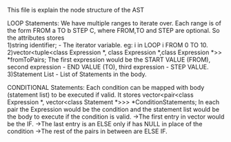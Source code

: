 This file is explain the node structure of the AST

LOOP Statements:
We have multiple ranges to iterate over. Each range is of the form FROM a TO b STEP C, where FROM,TO and STEP are optional.
So the attributes stores  
1)string identifier; - The iterator variable. eg: i in LOOP i FROM 0 TO 10.
2)vector<tuple<class Expression *, class Expression *,class Expression *>> *fromToPairs;
The first expression would be the START VALUE (FROM), second expression - END VALUE (TO), third expression - STEP VALUE.
3)Statement List - List of Statements in the body.

CONDITIONAL Statements:
Each condition can be mapped with body (statement list) to be executed if valid. It stores vector<pair<class Expression *, vector<class Statement *>>> *ConditionStatements;
In each pair the Expression would be the condition and the statement list would be the body to execute if the condition is valid.
->The first entry in vector would be the IF.
->The last entry is an ELSE only if has NULL in place of the condition
->The rest of the pairs in between are ELSE IF.